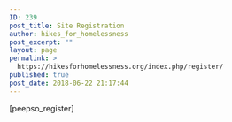 ```yaml
---
ID: 239
post_title: Site Registration
author: hikes_for_homelessness
post_excerpt: ""
layout: page
permalink: >
  https://hikesforhomelessness.org/index.php/register/
published: true
post_date: 2018-06-22 21:17:44
---
```

[peepso_register]